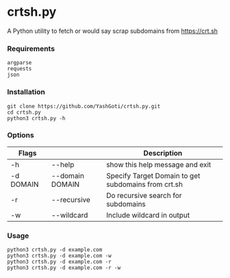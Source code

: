 # crtsh.py
A Python utility to fetch or would say scrap subdomains from https://crt.sh

### Requirements
```
argparse
requests
json
```

### Installation
```
git clone https://github.com/YashGoti/crtsh.py.git
cd crtsh.py
python3 crtsh.py -h
```

### Options
|Flags||Description|
|-|-|-|
|-h|--help|show this help message and exit|
|-d DOMAIN|--domain DOMAIN|Specify Target Domain to get subdomains from crt.sh|
|-r|--recursive|Do recursive search for subdomains|
|-w|--wildcard|Include wildcard in output|

### Usage
```
python3 crtsh.py -d example.com
python3 crtsh.py -d example.com -w
python3 crtsh.py -d example.com -r
python3 crtsh.py -d example.com -r -w
```

